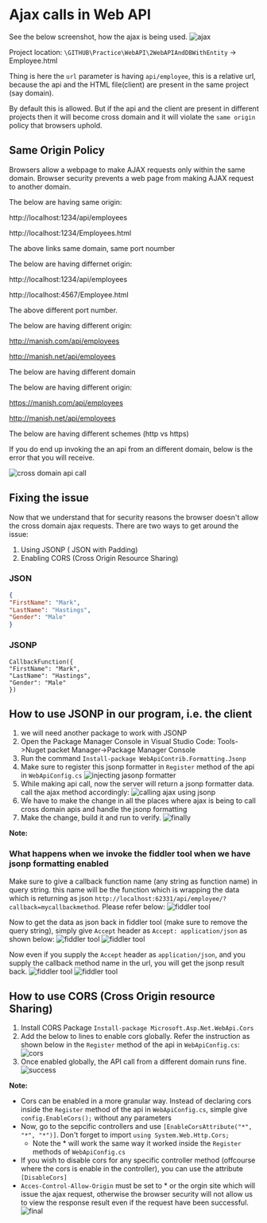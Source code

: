 # Ajax calls in Web API

See the below screenshot, how the ajax is being used.
![ajax](./images/2.PNG)

Project location: `\GITHUB\Practice\WebAPI\2WebAPIAndDBWithEntity` -> Employee.html

Thing is here the `url` parameter is having `api/employee`, this is a relative url, because the api and the HTML file(client) are present in the same project (say domain).

By default this is allowed. But if the api and the client are present in different projects then it will become cross domain and it will violate the `same origin` policy that browsers uphold.

## Same Origin Policy

Browsers allow a webpage to make AJAX requests only within the same domain. Browser security prevents a web page from making AJAX request to another domain.

The below are having same origin:

http://localhost:1234/api/employees

http://localhost:1234/Employees.html

The above links same domain, same port noumber

The below are having differnet origin:

http://localhost:1234/api/employees

http://localhost:4567/Employee.html

The above different port number.

The below are having different origin:

http://manish.com/api/employees

http://manish.net/api/employees

The below are having different domain

The below are having different origin:

https://manish.com/api/employees

http://manish.net/api/employees

The below are having different schemes (http vs https)

If you do end up invoking the an api from an different domain, below is the error that you will receive.

![cross domain api call](./images/1.PNG)

## Fixing the issue

Now that we understand that for security reasons the browser doesn't allow the cross domain ajax requests. There are two ways to get around the issue:

1. Using JSONP ( JSON with Padding)
2. Enabling CORS (Cross Origin Resource Sharing)

### JSON

```JSON
{
"FirstName": "Mark",
"LastName": "Hastings",
"Gender": "Male"
}

```

### JSONP

```JSONP
CallbackFunction({
"FirstName": "Mark",
"LastName": "Hastings",
"Gender": "Male"
})

```

## How to use JSONP in our program, i.e. the client

1. we will need another package to work with JSONP
2. Open the Package Manager Console in Visual Studio Code: Tools->Nuget packet Manager->Package Manager Console
3. Run the command `Install-package WebApiContrib.Formatting.Jsonp`
4. Make sure to register this jsonp formatter in `Register` method of the api in `WebApiConfig.cs`
   ![injecting jasonp formatter](./images/3.PNG)
5. While making api call, now the server will return a jsonp formatter data. call the ajax method accordingly:
   ![calling ajax using jsonp](./images/4.PNG)
6. We have to make the change in all the places where ajax is being to call cross domain apis and handle the jsonp formatting
7. Make the change, build it and run to verify.
   ![finally](./images/5.PNG)

**Note:**

### What happens when we invoke the fiddler tool when we have jsonp formatting enabled

Make sure to give a callback function name (any string as function name) in query string. this name will be the function which is wrapping the data which is returning as json `http://localhost:62331/api/employee/?callback=mycallbackmethod`. Please refer below:
![fiddler tool](./images/6.PNG)

Now to get the data as json back in fiddler tool (make sure to remove the query string), simply give `Accept` header as `Accept: application/json` as shown below:
![fiddler tool](./images/7.PNG)
![fiddler tool](./images/8.PNG)

Now even if you supply the `Accept` header as `application/json`, and you supply the callback method name in the url, you will get the jsonp result back.
![fiddler tool](./images/9.PNG)
![fiddler tool](./images/10.PNG)

## How to use CORS (Cross Origin resource Sharing)

1. Install CORS Package `Install-package Microsoft.Asp.Net.WebApi.Cors`
2. Add the below to lines to enable cors globally. Refer the instruction as shown below in the `Register` method of the api in `WebApiConfig.cs`:
   ![cors](./images/12.PNG)
3. Once enabled globally, the API call from a different domain runs fine.
   ![success](./images/11.PNG)

**Note:**

- Cors can be enabled in a more granular way. Instead of declaring cors inside the `Register` method of the api in `WebApiConfig.cs`, simple give `config.EnableCors();` without any parameters
- Now, go to the sepcific controllers and use `[EnableCorsAttribute("*", "*", "*")]`. Don't forget to import `using System.Web.Http.Cors;`
  - Note the \* will work the same way it worked inside the `Register` methods of `WebApiConfig.cs`
- If you wish to disable cors for any specific controller method (offcourse where the cors is enable in the controller), you can use the attribute `[DisableCors]`
- `Acces-Control-Allow-Origin` must be set to \* or the orgin site which will issue the ajax request, otherwise the browser security will not allow us to view the response result even if the request have been successful.
  ![final](./images/13.PNG)
